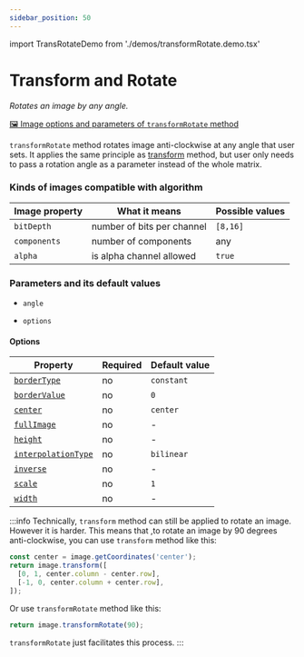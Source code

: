 ```yaml
---
sidebar_position: 50
---
```


import TransRotateDemo from './demos/transformRotate.demo.tsx'

# Transform and Rotate

_Rotates an image by any angle._

[🖼️ Image options and parameters of `transformRotate` method](https://api.image-js.org/classes/index.Image.html#transformRotate)

`transformRotate` method rotates image anti-clockwise at any angle that user sets. It applies the same principle as [transform](./Transform.md 'internal link on transform demo') method, but user only needs to pass a rotation angle as a parameter instead of the whole matrix.

<TransRotateDemo />

### Kinds of images compatible with algorithm

| Image property | What it means              | Possible values |
| -------------- | -------------------------- | --------------- |
| `bitDepth`     | number of bits per channel | `[8,16]`        |
| `components`   | number of components       | any             |
| `alpha`        | is alpha channel allowed   | `true`          |

### Parameters and its default values

- `angle`

- `options`

#### Options

| Property                                                                                                       | Required | Default value |
| -------------------------------------------------------------------------------------------------------------- | -------- | ------------- |
| [`borderType`](https://api.image-js.org/interfaces/index.TransformRotateOptions.html#borderType)               | no       | `constant`    |
| [`borderValue`](https://api.image-js.org/interfaces/index.TransformRotateOptions.html#borderValue)             | no       | `0`           |
| [`center`](https://api.image-js.org/interfaces/index.TransformRotateOptions.html#center)                       | no       | `center`      |
| [`fullImage`](https://api.image-js.org/interfaces/index.TransformRotateOptions.html#fullImage)                 | no       | -             |
| [`height`](https://api.image-js.org/interfaces/index.TransformRotateOptions.html#height)                       | no       | -             |
| [`interpolationType`](https://api.image-js.org/interfaces/index.TransformRotateOptions.html#interpolationType) | no       | `bilinear`    |
| [`inverse`](https://api.image-js.org/interfaces/index.TransformRotateOptions.html#inverse)                     | no       | -             |
| [`scale`](https://api.image-js.org/interfaces/index.TransformRotateOptions.html#scale)                         | no       | `1`           |
| [`width`](https://api.image-js.org/interfaces/index.TransformRotateOptions.html#width)                         | no       | -             |

:::info
Technically, `transform` method can still be applied to rotate an image. However it is harder.
This means that ,to rotate an image by 90 degrees anti-clockwise, you can use `transform` method like this:

```js
const center = image.getCoordinates('center');
return image.transform([
  [0, 1, center.column - center.row],
  [-1, 0, center.column + center.row],
]);
```

Or use `transformRotate` method like this:

```js
return image.transformRotate(90);
```

`transformRotate` just facilitates this process.
:::
